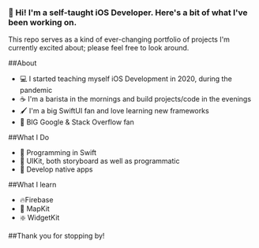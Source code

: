 ### 👋 Hi! I'm a self-taught iOS Developer. Here's a bit of what I've been working on.

This repo serves as a kind of ever-changing portfolio of projects I'm currently excited about; please feel free to look around.


##About
  - 💻 I started teaching myself iOS Development in 2020, during the pandemic
  - ☕️ I'm a barista in the mornings and build projects/code in the evenings
  - 🖌️ I'm a big SwiftUI fan and love learning new frameworks
  - 🫶 BIG Google & Stack Overflow fan

##What I Do
  - 🎨 Programming in Swift
  - 📲 UIKit, both storyboard as well as programmatic 
  - 💽 Develop native apps

##What I learn
  - 🔥Firebase
  - 📍 MapKit
  - ❇️ WidgetKit

##Thank you for stopping by!
